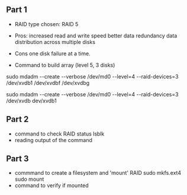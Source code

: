 ## Part 1

- RAID type chosen: RAID 5

- Pros:
increased read and write speed
better data redundancy
data distribution across multiple disks
- Cons
one disk failure at a time.

- Command to build array (level 5, 3 disks)

sudo mdadm --create --verbose /dev/md0 --level=4 --raid-devices=3 /dev/xvdb1 /dev/xvdbf /dev/xvdbg

sudo mdadm --create --verbose /dev/md0 --level=4 --raid-devices=3 /dev/xvdb dev/xvdb1

## Part 2

- command to check RAID status
lsblk
- reading output of the command

## Part 3

- commmand to create a filesystem and 'mount' RAID
sudo mkfs.ext4
sudo mount
- command to verify if mounted